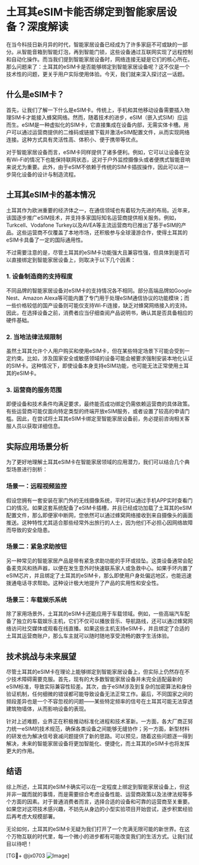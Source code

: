 # 土耳其eSIM卡能否绑定到智能家居设备？深度解读

在当今科技日新月异的时代，智能家居设备已经成为了许多家庭不可或缺的一部分。从智能音箱到智能灯泡，再到智能门锁，这些设备通过互联网实现了远程控制和自动化操作。而当我们提到智能家居设备时，网络连接无疑是它们的核心所在。那么问题来了：土耳其的eSIM卡是否能够绑定到智能家居设备呢？这不仅是一个技术性的问题，更关乎用户实际使用体验。今天，我们就来深入探讨这一话题。

## 什么是eSIM卡？

首先，让我们了解一下什么是eSIM卡。传统上，手机和其他移动设备需要插入物理SIM卡才能接入蜂窝网络。然而，随着技术的进步，eSIM（嵌入式SIM）应运而生。eSIM是一种虚拟化的SIM卡，它直接集成在设备内部，无需实体卡槽。用户可以通过运营商提供的二维码或链接下载并激活eSIM配置文件，从而实现网络连接。这种方式具有灵活性高、体积小、便于携带等优点。

对于智能家居设备而言，eSIM卡同样提供了诸多便利。例如，它可以让设备在没有Wi-Fi的情况下也能保持联网状态，这对于户外监控摄像头或者便携式智能音响来说尤为重要。此外，由于eSIM不依赖于传统的SIM卡插拔操作，因此可以进一步简化设备的设计与制造流程。

## 土耳其eSIM卡的基本情况

土耳其作为欧洲重要的经济体之一，在通信领域也有着较为先进的布局。近年来，该国逐步推广eSIM技术，并支持多家国际知名运营商提供相关服务。例如，Turkcell、Vodafone Turkey以及AVEA等主流运营商均已推出了基于eSIM的产品。这些运营商不仅覆盖了本地市场，还积极参与全球漫游合作，使得土耳其的eSIM卡具备了一定的国际通用性。

不过需要注意的是，尽管土耳其的eSIM卡功能强大且兼容性强，但具体到是否可以直接绑定到智能家居设备上，则取决于以下几个因素：

### 1. 设备制造商的支持程度
不同品牌的智能家居设备对eSIM卡的支持情况各不相同。部分高端品牌如Google Nest、Amazon Alexa等可能内置了专门用于处理eSIM通信协议的功能模块；而一些价格较低的国产设备则可能仅支持Wi-Fi连接，缺乏对蜂窝网络接入的支持。因此，在选择设备之前，消费者应当仔细查阅产品说明书，确认其是否具备相应的硬件基础。

### 2. 当地法律法规限制
虽然土耳其允许个人用户购买和使用eSIM卡，但在某些特定场景下可能会受到一定约束。比如，涉及国家安全或敏感领域的设备可能会被要求强制安装本地化认证的SIM卡。这种情况下，即使设备本身支持eSIM功能，也可能无法正常使用土耳其的eSIM卡。

### 3. 运营商的服务范围
即便设备和技术条件均满足要求，最终能否成功绑定仍需依赖运营商的具体政策。有些运营商可能仅面向特定类型的终端开放eSIM服务，或者设置了较高的申请门槛。因此，在尝试将土耳其eSIM卡绑定至智能家居设备前，务必提前咨询相关客服人员以获取详细信息。

## 实际应用场景分析

为了更好地理解土耳其eSIM卡在智能家居领域的应用潜力，我们可以结合几个典型场景进行剖析：

### 场景一：远程视频监控
假设您拥有一套安装在家门外的无线摄像系统，平时可以通过手机APP实时查看门口的情况。如果这套系统配备了eSIM卡插槽，并且已经成功加载了土耳其的eSIM配置文件，那么即便家中断网，您依然可以通过蜂窝网络接收到来自摄像头的画面推送。这种特性尤其适合那些经常外出旅行的人士，因为他们不必担心因网络故障而导致的安全隐患。

### 场景二：紧急求助按钮
另一种常见的智能家居产品是带有紧急求助功能的手环或挂坠。这类设备通常会配备麦克风和扬声器，以便在发生意外时快速联系家人或急救中心。如果手环内置了eSIM芯片，并且绑定了土耳其的eSIM卡，那么即使用户身处偏远地区，也能迅速拨通电话寻求帮助。这种设计极大地提升了产品的实用性和安全性。

### 场景三：车载娱乐系统
除了家用场景外，土耳其的eSIM卡还能应用于车载领域。例如，一些高端汽车配备了独立的车载娱乐主机，它们不仅可以播放音乐、导航路线，还可以通过蜂窝网络访问社交媒体或观看在线直播。如果这些主机支持eSIM卡，并且绑定了合适的土耳其运营商账户，那么车主就可以随时随地享受流畅的数字生活体验。

## 技术挑战与未来展望

尽管土耳其的eSIM卡在理论上能够绑定到智能家居设备上，但实际上仍然存在不少技术障碍需要克服。首先，现有的大多数智能家居设备并未完全适配最新的eSIM标准，导致实际兼容性较差。其次，由于eSIM涉及到复杂的加密算法和身份验证机制，任何细微的错误都可能导致设备无法正常工作。最后，不同国家之间的频段差异也是一个不容忽视的问题——某些特定频率的信号在土耳其可能无法穿透建筑物墙体，从而影响设备的表现。

针对上述难题，业界正在积极推动标准化进程和技术革新。一方面，各大厂商正努力统一eSIM的技术规范，确保各类设备之间能够无缝协作；另一方面，新型材料的研发也为解决信号衰减问题提供了新的思路。可以预见，随着这些问题逐一得到解决，未来的智能家居设备将更加智能化、便捷化，而土耳其的eSIM卡也将发挥更大的作用。

## 结语

综上所述，土耳其的eSIM卡确实可以在一定程度上绑定到智能家居设备上，但这并非一蹴而就的事情，而是需要综合考虑设备性能、运营商政策以及法律法规等多个方面的因素。对于普通消费者而言，选择合适的设备和可靠的运营商至关重要。如果您对这项技术感兴趣，不妨先从身边的小型实验项目开始尝试，逐步积累经验后再考虑大规模部署。

无论如何，土耳其的eSIM卡无疑为我们打开了一个充满无限可能的新世界。在这个万物互联的时代里，每一个微小的进步都有可能改变我们的生活方式。让我们拭目以待吧！

[TG💪+ @jx0703 ![Image](https://github.com/user-attachments/assets/dbca1d08-cadb-493c-b0ec-ad6f7a83f270)]
